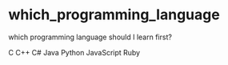 # which_programming_language
which programming language should I learn first?

C
C++
C#
Java
Python
JavaScript
Ruby
